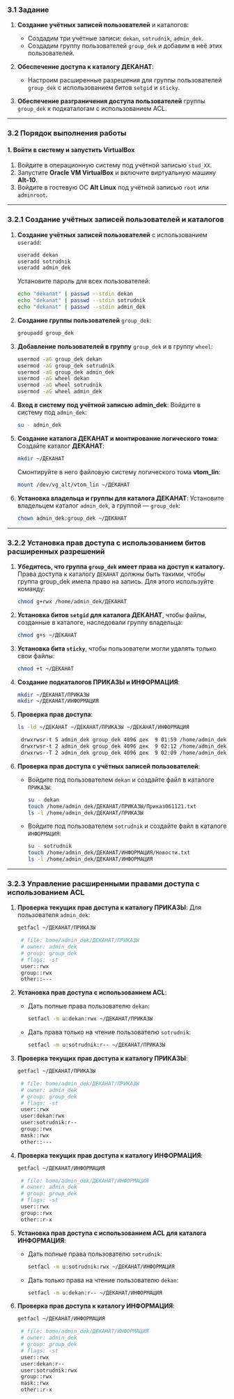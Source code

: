 ### 3.1 Задание

1. **Создание учётных записей пользователей** и каталогов:
   - Создадим три учётные записи: `dekan`, `sotrudnik`, `admin_dek`.
   - Создадим группу пользователей `group_dek` и добавим в неё этих пользователей.

2. **Обеспечение доступа к каталогу ДЕКАНАТ**:
   - Настроим расширенные разрешения для группы пользователей `group_dek` с использованием битов `setgid` и `sticky`.

3. **Обеспечение разграничения доступа пользователей** группы `group_dek` к подкаталогам с использованием ACL.

---

### 3.2 Порядок выполнения работы

#### 1. Войти в систему и запустить VirtualBox

1. Войдите в операционную систему под учётной записью `stud_XX`.
2. Запустите **Oracle VM VirtualBox** и включите виртуальную машину **Alt-10**.
3. Войдите в гостевую ОС **Alt Linux** под учётной записью `root` или `adminroot`.

---

### 3.2.1 Создание учётных записей пользователей и каталогов

1. **Создание учётных записей пользователей** с использованием `useradd`:
   ```bash
   useradd dekan
   useradd sotrudnik
   useradd admin_dek
   ```
   Установите пароль для всех пользователей:
   ```bash
   echo "dekanat" | passwd --stdin dekan
   echo "dekanat" | passwd --stdin sotrudnik
   echo "dekanat" | passwd --stdin admin_dek
   ```

2. **Создание группы пользователей** `group_dek`:
   ```bash
   groupadd group_dek
   ```

3. **Добавление пользователей в группу** `group_dek` и в группу `wheel`:
   ```bash
   usermod -aG group_dek dekan
   usermod -aG group_dek sotrudnik
   usermod -aG group_dek admin_dek
   usermod -aG wheel dekan
   usermod -aG wheel sotrudnik
   usermod -aG wheel admin_dek
   ```

4. **Вход в систему под учётной записью admin_dek**:
   Войдите в систему под `admin_dek`:
   ```bash
   su - admin_dek
   ```

5. **Создание каталога ДЕКАНАТ и монтирование логического тома**:
   Создайте каталог **ДЕКАНАТ**:
   ```bash
   mkdir ~/ДЕКАНАТ
   ```
   Смонтируйте в него файловую систему логического тома **vtom_lin**:
   ```bash
   mount /dev/vg_alt/vtom_lin ~/ДЕКАНАТ
   ```

6. **Установка владельца и группы для каталога ДЕКАНАТ**:
   Установите владельцем каталог `admin_dek`, а группой — `group_dek`:
   ```bash
   chown admin_dek:group_dek ~/ДЕКАНАТ
   ```

---

### 3.2.2 Установка прав доступа с использованием битов расширенных разрешений

1. **Убедитесь, что группа `group_dek` имеет права на доступ к каталогу.** Права доступа к каталогу `ДЕКАНАТ` должны быть такими, чтобы группа group_dek имела право на запись. Для этого используйте команду:
   ```bash
   chmod g+rwx /home/admin_dek/ДЕКАНАТ
   ```

1. **Установка битов `setgid` для каталога ДЕКАНАТ**, чтобы файлы, созданные в каталоге, наследовали группу владельца:
   ```bash
   chmod g+s ~/ДЕКАНАТ
   ```

2. **Установка бита `sticky`**, чтобы пользователи могли удалять только свои файлы:
   ```bash
   chmod +t ~/ДЕКАНАТ
   ```

3. **Создание подкаталогов ПРИКАЗЫ и ИНФОРМАЦИЯ**:
   ```bash
   mkdir ~/ДЕКАНАТ/ПРИКАЗЫ
   mkdir ~/ДЕКАНАТ/ИНФОРМАЦИЯ
   ```

4. **Проверка прав доступа**:
   ```bash
   ls -ld ~/ДЕКАНАТ ~/ДЕКАНАТ/ПРИКАЗЫ ~/ДЕКАНАТ/ИНФОРМАЦИЯ
   ```

   ```bash
    drwxrwsr-t 5 admin_dek group_dek 4096 дек  9 01:59 /home/admin_dek/ДЕКАНАТ
    drwxrwsr-t 2 admin_dek group_dek 4096 дек  9 02:12 /home/admin_dek/ДЕКАНАТ/ИНФОРМАЦИЯ
    drwxrws--T 2 admin_dek group_dek 4096 дек  9 02:09 /home/admin_dek/ДЕКАНАТ/ПРИКАЗЫ
   ```

5. **Проверка прав доступа с учётных записей пользователей**:
   - Войдите под пользователем `dekan` и создайте файл в каталоге `ПРИКАЗЫ`:
     ```bash
     su - dekan
     touch /home/admin_dek/ДЕКАНАТ/ПРИКАЗЫ/Приказ061121.txt
     ls -l /home/admin_dek/ДЕКАНАТ/ПРИКАЗЫ
     ```
   - Войдите под пользователем `sotrudnik` и создайте файл в каталоге `ИНФОРМАЦИЯ`:
     ```bash
     su - sotrudnik
     touch /home/admin_dek/ДЕКАНАТ/ИНФОРМАЦИЯ/Новости.txt
     ls -l /home/admin_dek/ДЕКАНАТ/ИНФОРМАЦИЯ
     ```

---

### 3.2.3 Управление расширенными правами доступа с использованием ACL

1. **Проверка текущих прав доступа к каталогу ПРИКАЗЫ**:
   Для пользователя `admin_dek`:
   ```bash
   getfacl ~/ДЕКАНАТ/ПРИКАЗЫ
   ```

   ```bash
    # file: home/admin_dek/ДЕКАНАТ/ПРИКАЗЫ
    # owner: admin_dek
    # group: group_dek
    # flags: -st
    user::rwx
    group::rwx
    other::---
   ```

2. **Установка прав доступа с использованием ACL**:
   - Дать полные права пользователю `dekan`:
     ```bash
     setfacl -m u:dekan:rwx ~/ДЕКАНАТ/ПРИКАЗЫ
     ```
   - Дать права только на чтение пользователю `sotrudnik`:
     ```bash
     setfacl -m u:sotrudnik:r-- ~/ДЕКАНАТ/ПРИКАЗЫ
     ```

3. **Проверка текущих прав доступа к каталогу ПРИКАЗЫ**:
   ```bash
   getfacl ~/ДЕКАНАТ/ПРИКАЗЫ
   ```

   ```bash
    # file: home/admin_dek/ДЕКАНАТ/ПРИКАЗЫ
    # owner: admin_dek
    # group: group_dek
    # flags: -st
    user::rwx
    user:dekan:rwx
    user:sotrudnik:r--
    group::rwx
    mask::rwx
    other::---
   ```

4. **Проверка текущих прав доступа к каталогу ИНФОРМАЦИЯ**:
   ```bash
   getfacl ~/ДЕКАНАТ/ИНФОРМАЦИЯ
   ```

   ```bash
    # file: home/admin_dek/ДЕКАНАТ/ИНФОРМАЦИЯ
    # owner: admin_dek
    # group: group_dek
    # flags: -st
    user::rwx
    group::rwx
    other::r-x
   ```

5. **Установка прав доступа с использованием ACL для каталога ИНФОРМАЦИЯ**:
   - Дать полные права пользователю `sotrudnik`:
     ```bash
     setfacl -m u:sotrudnik:rwx ~/ДЕКАНАТ/ИНФОРМАЦИЯ
     ```
   - Дать только права на чтение пользователю `dekan`:
     ```bash
     setfacl -m u:dekan:r-- ~/ДЕКАНАТ/ИНФОРМАЦИЯ
     ```

6. **Проверка прав доступа к каталогу ИНФОРМАЦИЯ**:
   ```bash
   getfacl ~/ДЕКАНАТ/ИНФОРМАЦИЯ
   ```

   ```bash
    # file: home/admin_dek/ДЕКАНАТ/ИНФОРМАЦИЯ
    # owner: admin_dek
    # group: group_dek
    # flags: -st
    user::rwx
    user:dekan:r--
    user:sotrudnik:rwx
    group::rwx
    mask::rwx
    other::r-x
   ```
